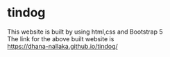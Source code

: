 # tindog
This website is built by using html,css and Bootstrap 5\
The link for the above built website is\
https://dhana-nallaka.github.io/tindog/

